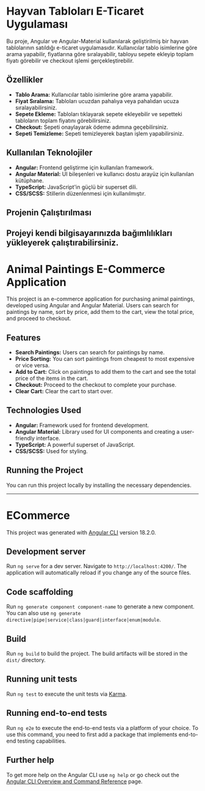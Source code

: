 
# Hayvan Tabloları E-Ticaret Uygulaması

Bu proje, Angular ve Angular-Material kullanılarak geliştirilmiş bir hayvan tablolarının satıldığı e-ticaret uygulamasıdır. Kullanıcılar tablo isimlerine göre arama yapabilir, fiyatlarına göre sıralayabilir, tabloyu sepete ekleyip toplam fiyatı görebilir ve checkout işlemi gerçekleştirebilir.

## Özellikler

- **Tablo Arama:** Kullanıcılar tablo isimlerine göre arama yapabilir.
- **Fiyat Sıralama:** Tabloları ucuzdan pahalıya veya pahalıdan ucuza sıralayabilirsiniz.
- **Sepete Ekleme:** Tabloları tıklayarak sepete ekleyebilir ve sepetteki tabloların toplam fiyatını görebilirsiniz.
- **Checkout:** Sepeti onaylayarak ödeme adımına geçebilirsiniz.
- **Sepeti Temizleme:** Sepeti temizleyerek baştan işlem yapabilirsiniz.

## Kullanılan Teknolojiler

- **Angular:** Frontend geliştirme için kullanılan framework.
- **Angular Material:** UI bileşenleri ve kullanıcı dostu arayüz için kullanılan kütüphane.
- **TypeScript:** JavaScript'in güçlü bir superset dili.
- **CSS/SCSS:** Stillerin düzenlenmesi için kullanılmıştır.

## Projenin Çalıştırılması

Projeyi kendi bilgisayarınızda bağımlılıkları yükleyerek çalıştırabilirsiniz.
------------------------------------------------------
# Animal Paintings E-Commerce Application

This project is an e-commerce application for purchasing animal paintings, developed using Angular and Angular Material. Users can search for paintings by name, sort by price, add them to the cart, view the total price, and proceed to checkout.

## Features

- **Search Paintings:** Users can search for paintings by name.
- **Price Sorting:** You can sort paintings from cheapest to most expensive or vice versa.
- **Add to Cart:** Click on paintings to add them to the cart and see the total price of the items in the cart.
- **Checkout:** Proceed to the checkout to complete your purchase.
- **Clear Cart:** Clear the cart to start over.

## Technologies Used

- **Angular:** Framework used for frontend development.
- **Angular Material:** Library used for UI components and creating a user-friendly interface.
- **TypeScript:** A powerful superset of JavaScript.
- **CSS/SCSS:** Used for styling.

## Running the Project

You can run this project locally by installing the necessary dependencies.



-----------------------------------------------
# ECommerce

This project was generated with [Angular CLI](https://github.com/angular/angular-cli) version 18.2.0.

## Development server

Run `ng serve` for a dev server. Navigate to `http://localhost:4200/`. The application will automatically reload if you change any of the source files.

## Code scaffolding

Run `ng generate component component-name` to generate a new component. You can also use `ng generate directive|pipe|service|class|guard|interface|enum|module`.

## Build

Run `ng build` to build the project. The build artifacts will be stored in the `dist/` directory.

## Running unit tests

Run `ng test` to execute the unit tests via [Karma](https://karma-runner.github.io).

## Running end-to-end tests

Run `ng e2e` to execute the end-to-end tests via a platform of your choice. To use this command, you need to first add a package that implements end-to-end testing capabilities.

## Further help

To get more help on the Angular CLI use `ng help` or go check out the [Angular CLI Overview and Command Reference](https://angular.dev/tools/cli) page.
